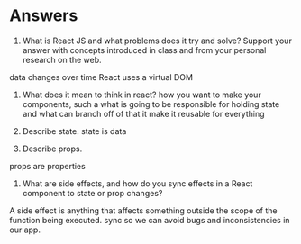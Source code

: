 # Answers

1. What is React JS and what problems does it try and solve? Support your answer with concepts introduced in class and from your personal research on the web.

data changes over time  React uses a virtual DOM

1. What does it mean to think in react?
how you want to make your components, such a what is going to be responsible for holding state and what can branch off of that it make it reusable for everything

1. Describe state.
state is data

1. Describe props.

props are properties

1. What are side effects, and how do you sync effects in a React component to state or prop changes?

 A side effect is anything that affects something outside the scope of the function being executed.
 sync so we can avoid bugs and inconsistencies in our app. 